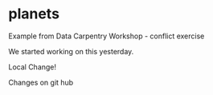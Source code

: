 # planets
Example from Data Carpentry Workshop - conflict exercise

We started working on this yesterday.

Local Change!

Changes on git hub
